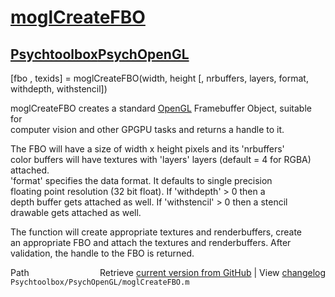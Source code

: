 # [moglCreateFBO](moglCreateFBO)
## [Psychtoolbox](Psychtoolbox)[PsychOpenGL](PsychOpenGL)

[fbo , texids] = moglCreateFBO(width, height [, nrbuffers, layers, format, withdepth, withstencil])  
  
moglCreateFBO creates a standard [OpenGL](OpenGL) Framebuffer Object, suitable for  
computer vision and other GPGPU tasks and returns a handle to it.  
  
The FBO will have a size of width x height pixels and its 'nrbuffers'  
color buffers will have textures with 'layers' layers (default = 4 for RGBA)  
attached.  
'format' specifies the data format. It defaults to single precision  
floating point resolution (32 bit float). If 'withdepth' \> 0 then a  
depth buffer gets attached as well. If 'withstencil' \> 0 then a stencil  
drawable gets attached as well.  
  
The function will create appropriate textures and renderbuffers, create  
an appropriate FBO and attach the textures and renderbuffers. After  
validation, the handle to the FBO is returned.  




<div class="code_header" style="text-align:right;">
  <span style="float:left;">Path&nbsp;&nbsp;</span> <span class="counter">Retrieve <a href=
  "https://raw.github.com/Psychtoolbox-3/Psychtoolbox-3/beta/Psychtoolbox/PsychOpenGL/moglCreateFBO.m">current version from GitHub</a> | View <a href=
  "https://github.com/Psychtoolbox-3/Psychtoolbox-3/commits/beta/Psychtoolbox/PsychOpenGL/moglCreateFBO.m">changelog</a></span>
</div>
<div class="code">
  <code>Psychtoolbox/PsychOpenGL/moglCreateFBO.m</code>
</div>

